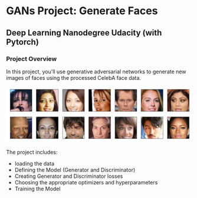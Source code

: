 # GANs Project: Generate Faces
## Deep Learning Nanodegree Udacity (with Pytorch)

### Project Overview

In this project, you'll use generative adversarial networks to generate new images of faces using the processed CelebA face data.


![CelebA](assets\processed_face_data.png)


The project includes:
- loading the data
- Defining the Model (Generator and Discriminator)
- Creating Generator and Discriminator losses
- Choosing the appropriate optimizers and hyperparameters
- Training the Model

